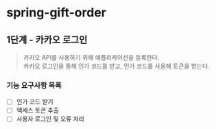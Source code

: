 # spring-gift-order

## 1단계 - 카카오 로그인
> 카카오 API를 사용하기 위해 애플리케이션을 등록한다.   
> 카카오 로그인을 통해 인가 코드를 받고, 인가 코드를 사용해 토큰을 받는다.

### 기능 요구사항 목록
- [ ] 인가 코드 받기
- [ ] 액세스 토큰 추출
- [ ] 사용자 로그인 및 오류 처리
